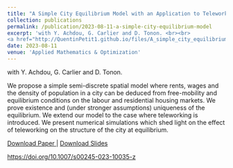 ```yaml
---
title: "A Simple City Equilibrium Model with an Application to Teleworking"
collection: publications
permalink: /publication/2023-08-11-a-simple-city-equilibrium-model
excerpt: 'with Y. Achdou, G. Carlier and D. Tonon. <br><br> 
<a href="http://QuentinPetit1.github.io/files/A_simple_city_equilibrium_model_with_an_application_to_teleworking.pdf"> Download Paper </a> | <a href="http://QuentinPetit1.github.io/files/slides_city.pdf"> Download Slides </a>'
date: 2023-08-11
venue: 'Applied Mathematics & Optimization'
---
```


with Y. Achdou, G. Carlier and D. Tonon.

We propose a simple semi-discrete spatial model where rents, wages and the density of population in a city can be deduced from free-mobility and equilibrium conditions on the labour and residential housing markets. We prove existence and (under stronger assumptions) uniqueness of the equilibrium. We extend our model to the case where teleworking is introduced. We present numerical simulations which shed light on the effect of teleworking on the structure of the city at equilibrium.

<a href="http://QuentinPetit1.github.io/files/A_simple_city_equilibrium_model_with_an_application_to_teleworking.pdf"> Download Paper </a> | <a href="http://QuentinPetit1.github.io/files/slides_city.pdf">Download Slides</a>

https://doi.org/10.1007/s00245-023-10035-z